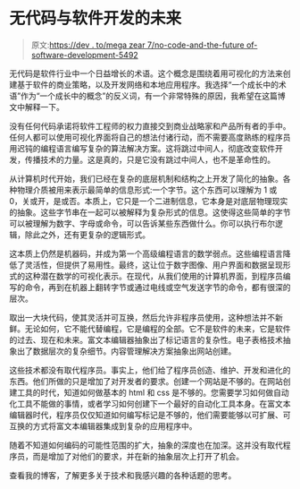 # 无代码与软件开发的未来

> 原文:[https://dev . to/mega zear 7/no-code-and-the-future of-software-development-5492](https://dev.to/megazear7/no-code-and-the-future-of-software-development-5492)

无代码是软件行业中一个日益增长的术语。这个概念是围绕着用可视化的方法来创建基于软件的商业策略，以及开发网络和本地应用程序。我选择“一个成长中的术语”作为“一个成长中的概念”的反义词，有一个非常特殊的原因，我希望在这篇博文中解释一下。

没有任何代码承诺将软件工程师的权力直接交到商业战略家和产品所有者的手中。任何人都可以使用可视化界面将自己的想法付诸行动，而不需要高度熟练的程序员用迟钝的编程语言编写复杂的算法解决方案。这将跳过中间人，彻底改变软件开发，传播技术的力量。这是真的，只是它没有跳过中间人，也不是革命性的。

从计算机时代开始，我们已经在复杂的底层机制和结构之上开发了简化的抽象。各种物理介质被用来表示最简单的信息形式:一个字节。这个东西可以理解为 1 或 0，关或开，是或否。本质上，它只是一个二进制信息，它本身是对底层物理现实的抽象。这些字节串在一起可以被解释为复杂形式的信息。这使得这些简单的字节可以被理解为数字、字母或命令，可以告诉某些东西做什么。你可以执行布尔逻辑，除此之外，还有更复杂的逻辑形式。

这本质上仍然是机器码，并成为第一个高级编程语言的数学弱点。这些编程语言降低了灵活性，但提供了易用性。最终，这让位于数字图像、用户界面和数据呈现形式的这种潜在数学的可视化表示。在现代，从我们使用的计算机界面，到程序员编写的命令，再到在机器上翻转字节或通过电线或空气发送字节的命令，都有很深的层次。

取出一大块代码，使其灵活并可互换，然后允许非程序员使用，这种想法并不新鲜。无论如何，它不能代替编程，它是编程的全部。它不是软件的未来，它是软件的过去、现在和未来。富文本编辑器抽象出了标记语言的复杂性。电子表格技术抽象出了数据层次的复杂细节。内容管理解决方案抽象出网站创建。

这些技术都没有取代程序员。事实上，他们给了程序员创造、维护、开发和进化的东西。他们所做的只是增加了对开发者的要求。创建一个网站是不够的。在网站创建工具的时代，知道如何做基本的 html 和 css 是不够的。您需要学习如何做自动化工具不能做的事情，或者学习如何创建下一个最好的自动化工具本身。在富文本编辑器时代，程序员仅仅知道如何编写标记是不够的，他们需要能够以可扩展、可互换的方式将富文本编辑器集成到复杂的应用程序中。

随着不知道如何编码的可能性范围的扩大，抽象的深度也在加深。这并没有取代程序员，而是增加了对他们的要求，并在新的抽象层次上打开了机会。

查看我的博客，了解更多关于技术和我感兴趣的各种话题的思考。